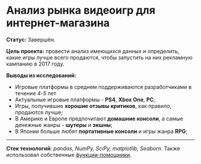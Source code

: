 # Анализ рынка видеоигр для интернет-магазина

**Статус:** Завершён.

**Цель проекта:** провести анализ имеющихся данных и определить, какие игры лучше всего продаются, чтобы запустить на них рекламную кампанию в 2017 году.

**Выводы из исследований:**
   - Игровые платформы в среднем поддерживаются разработчиками в течение *4-5* лет
   - Актуальные игровые платформы - **PS4**, **Xbox One**, **PC**;
   - Игры, получившие **хорошие отзывы критиков**, как правило, продаются лучше;
   - В Америке и Европе предпочитают **домашние консоли**, а самые денежные жанры - **шутеры** и **экшны**;
   - В Японии больше любят **портативные консоли** и игры жанра **RPG**;

---

**Стек технологий**: *pandas, NumPy, SciPy, matplotlib, Seaborn*. Также использовал собственные [функции-помощники](https://github.com/IvanRychkov/helpers).
